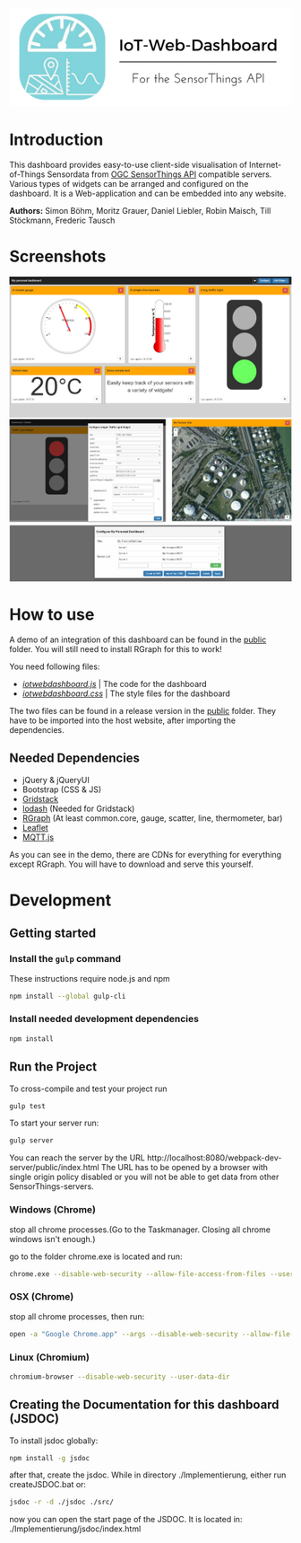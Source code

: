 ![IoT-Web-Dashboard-Banner](doc/img/IoT-WebDashboard-Banner.jpg)

# Introduction

This dashboard provides easy-to-use client-side visualisation of Internet-of-Things Sensordata from [OGC SensorThings API](https://github.com/opengeospatial/sensorthings) compatible servers. Various types of widgets can be arranged and configured on the dashboard. It is a Web-application and can be embedded into any website. 

**Authors:** Simon Böhm, Moritz Grauer, Daniel Liebler, Robin Maisch, Till Stöckmann, Frederic Tausch

# Screenshots

![widget_showcase](doc/img/Widgets.jpg)
![dashboard_configuration](doc/img/DashboardConfiguration.png)

# How to use

A demo of an integration of this dashboard can be found in the [public](https://github.com/IoT-WebDashboard/IoT-WebDashboard) folder. You will still need to install RGraph for this to work!

You need following files:
 - [*iotwebdashboard.js*](https://github.com/IoT-WebDashboard/IoT-WebDashboard) | The code for the dashboard
 - [*iotwebdashboard.css*](https://github.com/IoT-WebDashboard/IoT-WebDashboard) | The style files for the dashboard
 
The two files can be found in a release version in the [public](https://github.com/IoT-WebDashboard/IoT-WebDashboard) folder. They have to be imported into the host website, after importing the dependencies. 

## Needed Dependencies ##

 - jQuery & jQueryUI 
 - Bootstrap (CSS & JS)
 - [Gridstack](https://github.com/troolee/gridstack.js)
 - [lodash](https://lodash.com/) (Needed for Gridstack)
 - [RGraph](https://www.rgraph.net/) (At least common.core, gauge, scatter, line, thermometer, bar)
 - [Leaflet](http://leafletjs.com/)
 - [MQTT.js](https://www.npmjs.com/package/mqtt)
 
 As you can see in the demo, there are CDNs for everything for everything except RGraph. You will have to download and serve this yourself.

# Development

## Getting started ##

### Install the `gulp` command
These instructions require node.js and npm

```sh
npm install --global gulp-cli
```

### Install needed development dependencies

```sh
npm install
```

## Run the Project

To cross-compile and test your project run
```sh
gulp test
```

To start your server run:
```sh
gulp server
```

You can reach the server by the URL http://localhost:8080/webpack-dev-server/public/index.html
The URL has to be opened by a browser with single origin policy disabled or you will not be able to get data from other SensorThings-servers.

### Windows (Chrome)
stop all chrome processes.(Go to the Taskmanager. Closing all chrome windows isn't enough.)

go to the folder chrome.exe is located and run:
```sh
chrome.exe --disable-web-security --allow-file-access-from-files --user-data-dir="C:/Chrome"
```

### OSX (Chrome)
stop all chrome processes, then run: 

```sh
open -a "Google Chrome.app" --args --disable-web-security --allow-file-access-from-files --user-data-dir
```

### Linux (Chromium)
```sh
chromium-browser --disable-web-security --user-data-dir
```

## Creating the Documentation for this dashboard (JSDOC)

To install jsdoc globally:
```sh
npm install -g jsdoc
```

after that, create the jsdoc. While in directory ./Implementierung, either run createJSDOC.bat or:
```sh
jsdoc -r -d ./jsdoc ./src/
```

now you can open the start page of the JSDOC. It is located in:
./Implementierung/jsdoc/index.html
